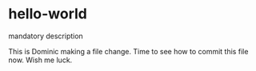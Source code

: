 # hello-world
mandatory description

This is Dominic making a file change. Time to see how to commit this file now. Wish me luck.
